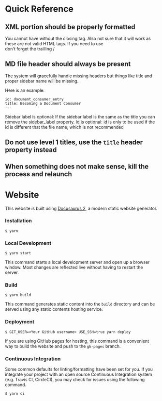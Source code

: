 # Quick Reference

## XML portion should be properly formatted

You cannot have <endpoint> without the closing </endpoint> tag. Also not sure that it will work as these are not
valid HTML tags. If you need to use <br/> don't forget the trailling /

## MD file header should always be present

The system will gracefully handle missing headers but things like title and proper sidebar name will be missing.

Here is an example:
```---
id: document_consumer_entry
title: Becoming a Document Consumer
---
``` 

Sidebar label is optional: If the sidebar label is the same as the title you can remove the sidebar_label property.
Id is optional: id is only to be used if the id is different that the file name, which is not recommended 

## Do not use level 1 titles, use the `title` header property instead

## When something does not make sense, kill the process and relaunch


# Website

This website is built using [Docusaurus 2](https://v2.docusaurus.io/), a modern static website generator.

### Installation

```
$ yarn
```

### Local Development

```
$ yarn start
```

This command starts a local development server and open up a browser window. Most changes are reflected live without having to restart the server.

### Build

```
$ yarn build
```

This command generates static content into the `build` directory and can be served using any static contents hosting service.

### Deployment

```
$ GIT_USER=<Your GitHub username> USE_SSH=true yarn deploy
```

If you are using GitHub pages for hosting, this command is a convenient way to build the website and push to the `gh-pages` branch.

### Continuous Integration

Some common defaults for linting/formatting have been set for you. If you integrate your project with an open source Continuous Integration system (e.g. Travis CI, CircleCI), you may check for issues using the following command.

```
$ yarn ci
```
